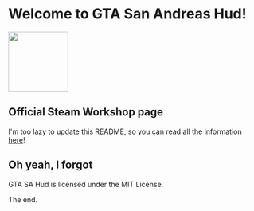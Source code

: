 Welcome to GTA San Andreas Hud!
========
<img src="http://i.imgur.com/Ubh6gbz.png" width="120">

## Official Steam Workshop page
I'm too lazy to update this README, so you can read all the information [here](http://steamcommunity.com/sharedfiles/filedetails/?id=482610546)!

## Oh yeah, I forgot
GTA SA Hud is licensed under the MIT License.

The end.
